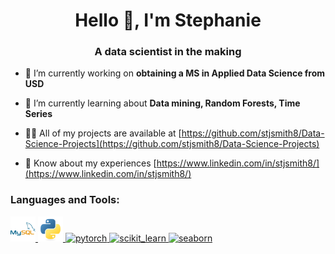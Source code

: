 <h1 align="center">Hello 👋, I'm Stephanie</h1>
<h3 align="center">A data scientist in the making</h3>

- 🔭 I’m currently working on **obtaining a MS in Applied Data Science from USD**

- 🌱 I’m currently learning about **Data mining, Random Forests, Time Series**

- 👨‍💻 All of my projects are available at [https://github.com/stjsmith8/Data-Science-Projects](https://github.com/stjsmith8/Data-Science-Projects)

- 📄 Know about my experiences [https://www.linkedin.com/in/stjsmith8/](https://www.linkedin.com/in/stjsmith8/)


<p align="left">
</p>

<h3 align="left">Languages and Tools:</h3>
<p align="left"> <a href="https://www.mysql.com/" target="_blank" rel="noreferrer"> <img src="https://raw.githubusercontent.com/devicons/devicon/master/icons/mysql/mysql-original-wordmark.svg" alt="mysql" width="40" height="40"/> </a> <a href="https://www.python.org" target="_blank" rel="noreferrer"> <img src="https://raw.githubusercontent.com/devicons/devicon/master/icons/python/python-original.svg" alt="python" width="40" height="40"/> </a> <a href="https://pytorch.org/" target="_blank" rel="noreferrer"> <img src="https://www.vectorlogo.zone/logos/pytorch/pytorch-icon.svg" alt="pytorch" width="40" height="40"/> </a> <a href="https://scikit-learn.org/" target="_blank" rel="noreferrer"> <img src="https://upload.wikimedia.org/wikipedia/commons/0/05/Scikit_learn_logo_small.svg" alt="scikit_learn" width="40" height="40"/> </a> <a href="https://seaborn.pydata.org/" target="_blank" rel="noreferrer"> <img src="https://seaborn.pydata.org/_images/logo-mark-lightbg.svg" alt="seaborn" width="40" height="40"/> </a> </p>
